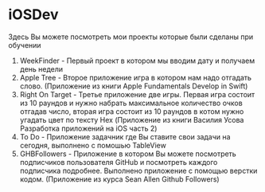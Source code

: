 # iOSDev
Здесь Вы можете посмотреть мои проекты которые были сделаны при обучении

1) WeekFinder - Первый проект в котором мы вводим дату и получаем день недели
2) Apple Tree - Второе приложение игра в котором нам надо отгадать слово. (Приложение из книги Apple Fundamentals Develop in Swift)
3) Right On Target - Третье приложение две игры. Первая игра состоит из 10 раундов и нужно набрать максимальное количество очков отгадав число, вторая игра состоит из 10 раундов в котом нужно угадать цвет по тексту Hex (Приложение из книги Василия Усова Разработка приложений на iOS часть 2)
4) To Do - Приложение задачник где Вы ставите свои задачи на сегодня, выполнено с помошью TableView
5) GHBFollowers - Приложение в котором Вы можете посмотреть подписчиков пользователя GitHub и посмотреть каждого подписчика подробнее. Выполнено приложение с помощью верстки кодом. (Приложение из курса Sean Allen Github Followers)
